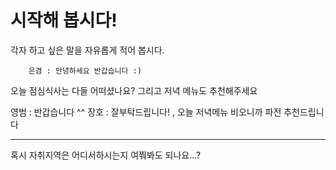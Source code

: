 # 시작해 봅시다!
각자 하고 싶은 말을 자유롭게 적어 봅시다.

        은겸 : 안녕하세요 반갑습니다 :)
        

오늘 점심식사는 다들 어떠셨나요? 그리고 저녁 메뉴도 추천해주세요


영범 : 반갑습니다 ^^
장호 : 잘부탁드립니다! , 오늘 저녁메뉴 비오니까 파전 추천드립니다

---
혹시 자취지역은 어디서하시는지 여쭤봐도 되나요...?
